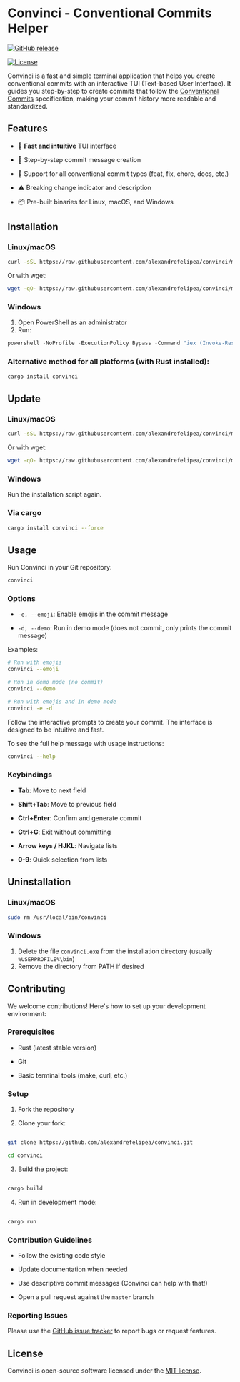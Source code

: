 # Convinci - Conventional Commits Helper

[![GitHub release](https://img.shields.io/github/release/alexandrefelipea/convinci.svg)](https://github.com/alexandrefelipea/convinci/releases)

[![License](https://img.shields.io/badge/license-MIT-blue.svg)](https://opensource.org/licenses/MIT)

Convinci is a fast and simple terminal application that helps you create conventional commits with an interactive TUI (Text-based User Interface). It guides you step-by-step to create commits that follow the [Conventional Commits](https://www.conventionalcommits.org) specification, making your commit history more readable and standardized.

## Features

- 🚀 **Fast and intuitive** TUI interface

- 📝 Step-by-step commit message creation

- 🔄 Support for all conventional commit types (feat, fix, chore, docs, etc.)
- ⚠️ Breaking change indicator and description
- 📦 Pre-built binaries for Linux, macOS, and Windows

## Installation

### Linux/macOS
```bash
curl -sSL https://raw.githubusercontent.com/alexandrefelipea/convinci/master/install.sh | bash
```
Or with wget:

```bash
wget -qO- https://raw.githubusercontent.com/alexandrefelipea/convinci/master/install.sh | bash
```
### Windows
1. Open PowerShell as an administrator
2. Run:
```powershell
powershell -NoProfile -ExecutionPolicy Bypass -Command "iex (Invoke-RestMethod -Uri 'https://raw.githubusercontent.com/alexandrefelipea/convinci/master/install.ps1')"
```

### Alternative method for all platforms (with Rust installed):
```bash
cargo install convinci
```

## Update
### Linux/macOS
```bash
curl -sSL https://raw.githubusercontent.com/alexandrefelipea/convinci/master/install.sh | bash
```
Or with wget:

```bash
wget -qO- https://raw.githubusercontent.com/alexandrefelipea/convinci/master/install.sh | bash
```

### Windows
Run the installation script again.


### Via cargo
```bash
cargo install convinci --force
```

## Usage

Run Convinci in your Git repository:

```bash
convinci
```
### Options

- `-e, --emoji`: Enable emojis in the commit message

- `-d, --demo`: Run in demo mode (does not commit, only prints the commit message)

Examples:

```bash
# Run with emojis
convinci --emoji

# Run in demo mode (no commit)
convinci --demo

# Run with emojis and in demo mode
convinci -e -d
```

Follow the interactive prompts to create your commit. The interface is designed to be intuitive and fast.

To see the full help message with usage instructions:

```bash
convinci --help
```

### Keybindings

- **Tab**: Move to next field

- **Shift+Tab**: Move to previous field

- **Ctrl+Enter**: Confirm and generate commit

- **Ctrl+C**: Exit without committing

- **Arrow keys / HJKL**: Navigate lists

- **0-9**: Quick selection from lists

## Uninstallation
### Linux/macOS
```bash
sudo rm /usr/local/bin/convinci
```

### Windows
1. Delete the file `convinci.exe` from the installation directory (usually `%USERPROFILE%\bin`)
2. Remove the directory from PATH if desired


## Contributing

We welcome contributions! Here's how to set up your development environment:

### Prerequisites

- Rust (latest stable version)

- Git

- Basic terminal tools (make, curl, etc.)

### Setup

1. Fork the repository

2. Clone your fork:

```bash

git clone https://github.com/alexandrefelipea/convinci.git

cd convinci

```

3. Build the project:

```bash

cargo build

```

4. Run in development mode:

```bash

cargo run

```

### Contribution Guidelines

- Follow the existing code style

- Update documentation when needed

- Use descriptive commit messages (Convinci can help with that!)

- Open a pull request against the `master` branch

### Reporting Issues

Please use the [GitHub issue tracker](https://github.com/alexandrefelipea/convinci/issues) to report bugs or request features.

## License

Convinci is open-source software licensed under the [MIT license](LICENSE).
